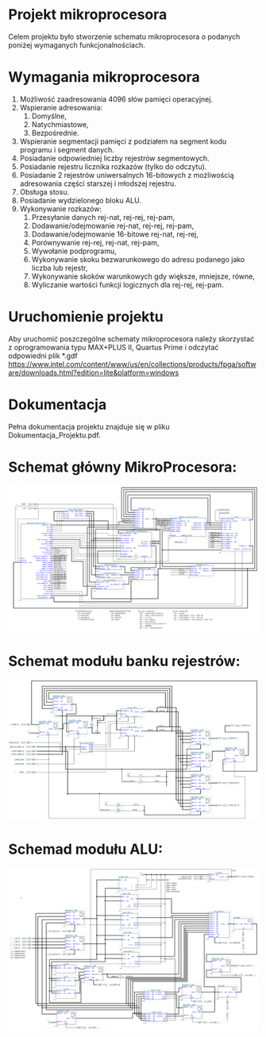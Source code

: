 # Projekt mikroprocesora
Celem projektu było stworzenie schematu mikroprocesora o podanych poniżej wymaganych funkcjonalnościach.

# Wymagania mikroprocesora
1. Możliwość zaadresowania 4096 słów pamięci operacyjnej.
2. Wspieranie adresowania:
   1. Domyślne,
   2. Natychmiastowe,
   3. Bezpośrednie.
3. Wspieranie segmentacji pamięci z podziałem na segment kodu programu i segment danych.
4. Posiadanie odpowiedniej liczby rejestrów segmentowych.
5. Posiadanie rejestru licznika rozkazów (tylko do odczytu).
6. Posiadanie 2 rejestrów uniwersalnych 16-bitowych z możliwością adresowania części starszej i młodszej rejestru.
7. Obsługa stosu.
8. Posiadanie wydzielonego bloku ALU.
9. Wykonywanie rozkazów:
   1. Przesyłanie danych rej-nat, rej-rej, rej-pam,
   2. Dodawanie/odejmowanie rej-nat, rej-rej, rej-pam,
   3. Dodawanie/odejmowanie 16-bitowe rej-nat, rej-rej,
   4. Porównywanie rej-rej, rej-nat, rej-pam,
   5. Wywołanie podprogramu,
   6. Wykonywanie skoku bezwarunkowego do adresu podanego jako liczba lub rejestr,
   7. Wykonywanie skoków warunkowych gdy większe, mniejsze, równe,
   8. Wyliczanie wartości funkcji logicznych dla rej-rej, rej-pam.
# Uruchomienie projektu
Aby uruchomić poszczególne schematy mikroprocesora należy skorzystać z oprogramowania typu MAX+PLUS II, Quartus Prime i odczytać odpowiedni plik *.gdf
https://www.intel.com/content/www/us/en/collections/products/fpga/software/downloads.html?edition=lite&platform=windows

# Dokumentacja
Pełna dokumentacja projektu znajduje się w pliku Dokumentacja_Projektu.pdf.

# Schemat główny MikroProcesora:
![Zdjęcie przedstawia schemat główny MikroProcesora](cpu.png)

# Schemat modułu banku rejestrów:
![Zdjęcie przedstawia schemat modułu banku rejestrów](bank_rejestrow1.png)

# Schemad modułu ALU:
![Zdjęcie przedstawia schemat modułu ALU](alu.png)
